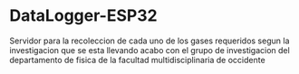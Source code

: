 # DataLogger-ESP32
Servidor para la recoleccion de cada uno de los gases requeridos segun la investigacion que se esta llevando acabo con el grupo de investigacion del departamento de fisica de la facultad multidisciplinaria de occidente
